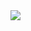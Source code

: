 <img src="https://scontent.fkhi2-2.fna.fbcdn.net/v/t1.6435-9/197253755_310691713936349_6770579101397399945_n.jpg?_nc_cat=108&ccb=1-3&_nc_sid=730e14&_nc_ohc=KT7DPOxRYaQAX-8NFXP&_nc_ht=scontent.fkhi2-2.fna&oh=c6924f1086854dafb75ac742bc36d4ef&oe=60E414BF"/>
